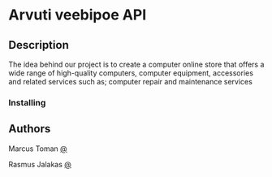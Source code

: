 # Arvuti veebipoe API

## Description

The idea behind our project is to create a computer online store that offers a wide range of high-quality computers, computer equipment, accessories and related services such as; computer repair and maintenance services


### Installing


## Authors


Marcus Toman
[@](https://github.com/MarcusTo)

Rasmus Jalakas
[@](https://github.com/RasssJ)

